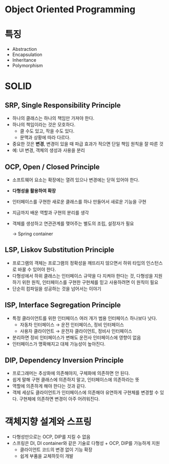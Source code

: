 # Object Oriented Programming

# 특징

- Abstraction
- Encapsulation
- Inheritance
- Polymorphism

# SOLID

## SRP, Single Responsibility Principle

- 하나의 클래스는 하나의 책임만 가져야 한다.
- 하나의 책임이라는 것은 모호하다.
    - 클 수도 있고, 작을 수도 있다.
    - 문맥과 상황에 따라 다르다.
- 중요한 것은 **변경**, 변경이 있을 때 파급 효과가 적으면 단일 책임 원칙을 잘 따른 것
- 예: UI 변경, 객체의 생성과 사용을 분리

## OCP, Open / Closed Principle

- 소프트웨어 요소는 확장에는 열려 있으나 변경에는 닫혀 있어야 한다.
- **다형성을 활용하여 확장**
- 인터페이스를 구현한 새로운 클래스를 하나 만들어서 새로운 기능을 구현
- 지금까지 배운 역할과 구현의 분리를 생각
- 객체를 생성하고 연관관계를 맺어주는 별도의 조립, 설정자가 필요
    
    → Spring container
    

## LSP, Liskov Substitution Principle

- 프로그램의 객체는 프로그램의 정확성을 깨뜨리지 않으면서 하위 타입의 인스턴스로 바꿀 수 있어야 한다.
- 다형성에서 하위 클래스는 인터페이스 규약을 다 지켜야 한다는 것, 다형성을 지원하기 위한 원칙, 인터페이스를 구현한 구현체를 믿고 사용하려면 이 원칙이 필요
- 단순히 컴파일을 성공하는 것을 넘어서는 이야기

## ISP, Interface Segregation Principle

- 특정 클라이언트를 위한 인터페이스 여러 개가 범용 인터페이스 하나보다 낫다.
    - 자동차 인터페이스 → 운전 인터페이스, 정비 인터페이스
    - 사용자 클라이언트 → 운전자 클라이언트, 정비사 인터페이스
- 분리하면 정비 인터페이스가 변해도 운전사 인터페이스에 영향이 없음
- 인터페이스가 명확해지고 대체 가능성이 높아진다.

## DIP, Dependency Inversion Principle

- 프로그래머는 추상화에 의존해야지, 구체화에 의존하면 안 된다.
- 쉽게 말해 구현 클래스에 의존하지 말고, 인터페이스에 의존하라는 뜻
- 역할에 의존하게 해야 한다는 것과 같다.
- 객체 세상도 클라이언트가 인터페이스에 의존해야 유연하게 구현체를 변경할 수 있다. 구현체에 의존하면 변경이 아주 어려워진다.

# 객체지향 설계와 스프링

- 다형성만으로는 OCP, DIP를 지킬 수 없음
- 스프링은 DI, DI container와 같은 기술로 다형성 + OCP, DIP를 가능하게 지원
    - 클라이언트 코드의 변경 없이 기능 확장
    - 쉽게 부품을 교체하듯이 개발

